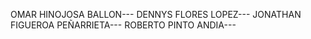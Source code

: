 OMAR HINOJOSA BALLON---
DENNYS FLORES LOPEZ---
JONATHAN FIGUEROA PEÑARRIETA---
ROBERTO PINTO ANDIA---